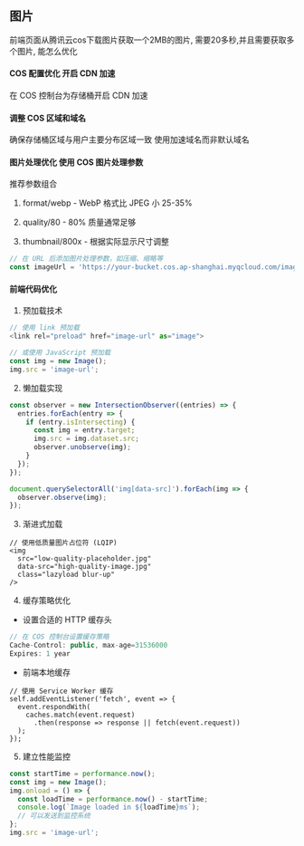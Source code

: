 

## 图片

前端页面从腾讯云cos下载图片获取一个2MB的图片, 需要20多秒,并且需要获取多个图片, 能怎么优化

#### COS 配置优化 开启 CDN 加速

在 COS 控制台为存储桶开启 CDN 加速

#### 调整 COS 区域和域名

确保存储桶区域与用户主要分布区域一致 使用加速域名而非默认域名

#### 图片处理优化 使用 COS 图片处理参数

推荐参数组合

1. format/webp - WebP 格式比 JPEG 小 25-35%

2. quality/80 - 80% 质量通常足够

3. thumbnail/800x - 根据实际显示尺寸调整


```jsx
// 在 URL 后添加图片处理参数，如压缩、缩略等
const imageUrl = 'https://your-bucket.cos.ap-shanghai.myqcloud.com/image.jpg?imageMogr2/thumbnail/800x/format/webp/quality/80';
```

#### 前端代码优化

1. 预加载技术

```ts
// 使用 link 预加载
<link rel="preload" href="image-url" as="image">

// 或使用 JavaScript 预加载
const img = new Image();
img.src = 'image-url';
```

2. 懒加载实现

```ts
const observer = new IntersectionObserver((entries) => {
  entries.forEach(entry => {
    if (entry.isIntersecting) {
      const img = entry.target;
      img.src = img.dataset.src;
      observer.unobserve(img);
    }
  });
});

document.querySelectorAll('img[data-src]').forEach(img => {
  observer.observe(img);
});
```

3. 渐进式加载

```tsx
// 使用低质量图片占位符 (LQIP)
<img 
  src="low-quality-placeholder.jpg" 
  data-src="high-quality-image.jpg" 
  class="lazyload blur-up"
/>
```

4. 缓存策略优化

- 设置合适的 HTTP 缓存头

```js
// 在 COS 控制台设置缓存策略
Cache-Control: public, max-age=31536000
Expires: 1 year
```

- 前端本地缓存

```tsx
// 使用 Service Worker 缓存
self.addEventListener('fetch', event => {
  event.respondWith(
    caches.match(event.request)
      .then(response => response || fetch(event.request))
  );
});
```

5. 建立性能监控

```ts
const startTime = performance.now();
const img = new Image();
img.onload = () => {
  const loadTime = performance.now() - startTime;
  console.log(`Image loaded in ${loadTime}ms`);
  // 可以发送到监控系统
};
img.src = 'image-url';
```